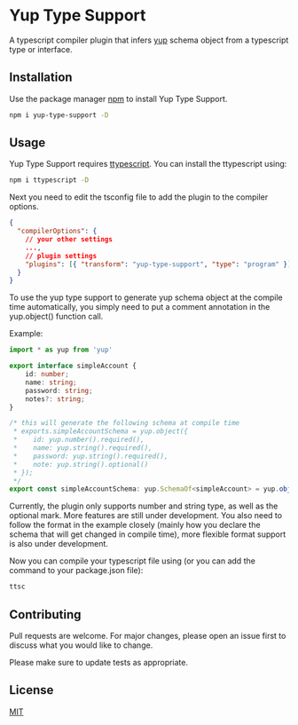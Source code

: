 # Yup Type Support

A typescript compiler plugin that infers [yup](https://github.com/jquense/yup) schema object from a typescript type or interface.

## Installation

Use the package manager [npm](https://www.npmjs.com/package/yup-type-support) to install Yup Type Support.

```bash
npm i yup-type-support -D
```

## Usage

Yup Type Support requires [ttypescript](https://github.com/cevek/ttypescript). You can install the ttypescript using:

```bash
npm i ttypescript -D
```

Next you need to edit the tsconfig file to add the plugin to the compiler options.

```json
{
  "compilerOptions": {
    // your other settings
    ...,
    // plugin settings
    "plugins": [{ "transform": "yup-type-support", "type": "program" }],
  }
}
```

To use the yup type support to generate yup schema object at the compile time automatically, you simply need to put a comment annotation in the yup.object() function call.

Example:
```typescript
import * as yup from 'yup'

export interface simpleAccount {
    id: number;
    name: string;
    password: string;
    notes?: string;
}

/* this will generate the following schema at compile time
 * exports.simpleAccountSchema = yup.object({
 *    id: yup.number().required(),
 *    name: yup.string().required(),
 *    password: yup.string().required(),
 *    note: yup.string().optional()
 * });
 */
export const simpleAccountSchema: yup.SchemaOf<simpleAccount> = yup.object(/* guess schema */);
```
Currently, the plugin only supports number and string type, as well as the optional mark. More features are still under development. You also need to follow the format in the example closely (mainly how you declare the schema that will get changed in compile time), more flexible format support is also under development.

Now you can compile your typescript file using (or you can add the command to your package.json file):

```bash
ttsc
```

## Contributing
Pull requests are welcome. For major changes, please open an issue first to discuss what you would like to change.

Please make sure to update tests as appropriate.

## License
[MIT](https://choosealicense.com/licenses/mit/)
